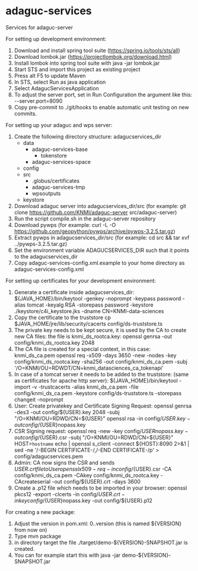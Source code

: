 # adaguc-services
Services for adaguc-server

For setting up development environment:

1) Download and install spring tool suite (https://spring.io/tools/sts/all)
2) Download lombok.jar (https://projectlombok.org/download.html)
3) Install lombok into spring tool suite with java -jar lombok.jar
3) Start STS and import this project as existing project
4) Press alt F5 to update Maven
5) In STS, select Run as java application
6) Select AdagucServicesApplication
7) To adjust the server port, set in Run Configuration the argument like this: --server.port=8090
8) Copy pre-commit to ./git/hooks to enable automatic unit testing on new commits.

For setting up your adaguc and wps server:
1) Create the following directory structure:
   adagucservices_dir
    - data
        - adaguc-services-base
            - tokenstore
        - adaguc-services-space
    - config
    - src
        - .globus/certificates
        - adaguc-services-tmp
        - wpsoutputs
    - keystore
2) Download adaguc server into adagucservices_dir/src (for example: git clone https://github.com/KNMI/adaguc-server src/adaguc-server)
3) Run the script compile.sh in the adaguc-server repository
4) Download pywps (for example: curl -L -O https://github.com/geopython/pywps/archive/pywps-3.2.5.tar.gz)
5) Extract pywps in adagucservices_dir/src (for example: cd src && tar xvf ../pywps-3.2.5.tar.gz)
6) Set the environment variable ADAGUCSERVICES_DIR such that it points to the adagucservices_dir
7) Copy adaguc-services-config.xml.example to your home directory as adaguc-services-config.xml

For setting up certificates for your development environment:
1) Generate a certificate inside adagucservices_dir:
${JAVA_HOME}/bin/keytool -genkey -noprompt -keypass password -alias tomcat -keyalg RSA -storepass password -keystore ./keystore/c4i_keystore.jks  -dname CN=KNMI-data-sciences
2) Copy the certificate to the truststore
cp $JAVA_HOME/jre/lib/security/cacerts config/ds-truststore.ts
3) The private key needs to be kept secure, it is used by the CA to create new CA files: the file is knmi_ds_rootca.key:
openssl genrsa -out config/knmi_ds_rootca.key 2048
4) The CA file is created for a special context, in this case: knmi_ds_ca.pem
openssl req -x509 -days 3650 -new -nodes -key config/knmi_ds_rootca.key -sha256 -out config/knmi_ds_ca.pem -subj '/O=KNMI/OU=RDWDT/CN=knmi_datasciences_ca_tokenapi'
5) In case of a tomcat server it needs to be added to the truststore: (same as certificates for apache http server):
${JAVA_HOME}/bin/keytool -import -v -trustcacerts -alias knmi_ds_ca.pem -file config/knmi_ds_ca.pem -keystore config/ds-truststore.ts  -storepass changeit -noprompt
6) User: Create privatekey and Certificate Signing Request:
openssl genrsa -des3 -out config/${USER}.key 2048  -subj "/O=KNMI/OU=RDWD/CN=${USER}"
openssl rsa -in config/${USER}.key -out config/${USER}nopass.key
7) CSR Signing request:
openssl req -new -key config/${USER}nopass.key -out config/${USER}.csr -subj "/O=KNMI/OU=RDWD/CN=${USER}"
HOST=`hostname`
echo | openssl s_client -connect ${HOST}:8090 2>&1 | sed -ne '/-BEGIN CERTIFICATE-/,/-END CERTIFICATE-/p'  > config/adagucservices.pem
8) Admin: CA now signs the CSR and sends ${USER}.crt file to User
openssl x509 -req -in config/${USER}.csr  -CA config/knmi_ds_ca.pem  -CAkey config/knmi_ds_rootca.key -CAcreateserial -out config/${USER}.crt -days 3600
9) Create a .p12 file which needs to be imported in your browser:
openssl pkcs12 -export -clcerts -in config/${USER}.crt -inkey config/${USER}nopass.key -out config/${USER}.p12

For creating a new package:

1) Adjust the version in pom.xml: 0.<sprint number>.version (this is named ${VERSION} from now on)
2) Type mvn package
3) in directory target the file ./target/demo-${VERSION}-SNAPSHOT.jar is created.
4) You can for example start this with java -jar demo-${VERSION}-SNAPSHOT.jar




